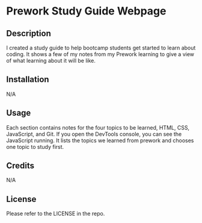 # Prework Study Guide Webpage

## Description

I created a study guide to help bootcamp students get started to learn about coding. It shows a few of my notes from my Prework learning to give a view of what learning about it will be like.

## Installation

N/A

## Usage

Each section contains notes for the four topics to be learned, HTML, CSS, JavaScript, and Git. If you open the DevTools console, you can see the JavaScript running. It lists the topics we learned from prework and chooses one topic to study first.

## Credits

N/A

## License

Please refer to the LICENSE in the repo.